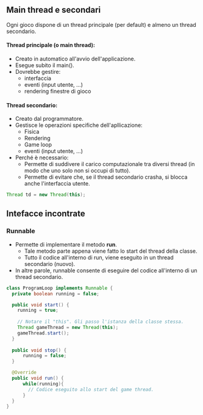 ## Main thread e secondari
Ogni gioco dispone di un thread principale (per default) e almeno un thread secondario. 
#### Thread principale (o main thread):
- Creato in automatico all'avvio dell'applicazione. 
- Esegue subito il main().
- Dovrebbe gestire: 
  - interfaccia
  - eventi (input utente, ...)
  - rendering finestre di gioco
#### Thread secondario:
- Creato dal programmatore.
- Gestisce le operazioni specifiche dell'apllicazione:
  - Fisica
  - Rendering
  - Game loop
  - eventi (input utente, ...)
- Perché è necessario:
  - Permette di suddivere il carico computazionale tra diversi thread (in modo che uno solo non si occupi di tutto).
  - Permette di evitare che, se il thread secondario crasha, si blocca anche l'interfaccia utente.
```Java
Thread td = new Thread(this);
```
## Intefacce incontrate
### Runnable
  - Permette di implementare il metodo **run**.
    - Tale metodo parte appena viene fatto lo start del thread della classe. 
    - Tutto il codice all'interno di run, viene eseguito in un thread secondario (nuovo).
  - In altre parole, runnable consente di eseguire del codice all'interno di un thread secondario.

```Java
class ProgramLoop implements Runnable {
  private boolean running = false;

  public void start() {
    running = true;
    
    // Notare il "this". Gli passo l'istanza della classe stessa.
    Thread gameThread = new Thread(this);
    gameThread.start();
  }
  
  public void stop() {
      running = false;
  }

  @Override
  public void run() {
      while(running){
        // Codice eseguito allo start del game thread.         
      }
  }
} 
```